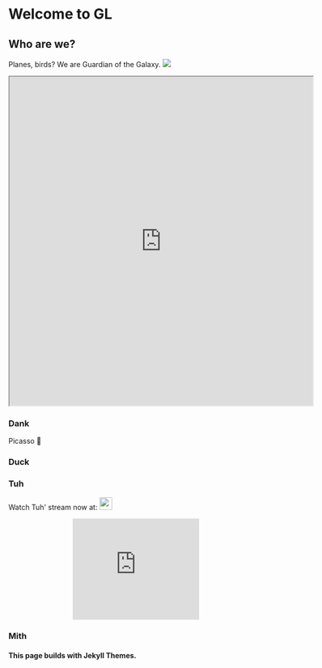 # Welcome to GL

## Who are we?
Planes, birds? We are Guardian of the Galaxy.
![](https://i.ibb.co/d6cQ9Z4/Untitled.png)  

<p align="center"><iframe width="600" height="650" src="https://jspaint.app/#local:9d781c27b41398"></iframe></p>

### Dank 
Picasso 🎨


### Duck


### Tuh
Watch Tuh' stream now at: [<img src="https://cdn.tgdd.vn/2020/03/GameApp/Facebook-200x200.jpg" width="25">](https://www.facebook.com/profile.php?id=100016131127774)
<p align="center">
  <iframe width="250" height="200" src="https://www.youtube.com/embed/d2JWJLbEakE" title="YouTube video player" frameborder="0" allow="acceleromete; autoplay; clipboard-write; encrypted-media; gyroscope; picture-in-picture" allowfullscreen></iframe>
</p>

  
### Mith


#### This page builds with Jekyll Themes.


